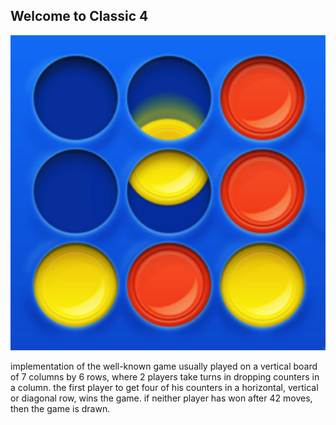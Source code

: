## Welcome to Classic 4

![Launch Icon](/launch_icon_1024.jpeg)

implementation of the well-known game
usually played on a vertical board of 7 columns by 6 rows,
where 2 players take turns in dropping counters in a column.
the first player to get four of his counters
in a horizontal, vertical or diagonal row, wins the game.
if neither player has won after 42 moves, then the game is drawn.
